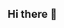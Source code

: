 ## Hi there 👋

<!--
**Maria-Myllene/Maria-Myllene** is a ✨ _special_ ✨ repository because its `README.md` (this file) appears on your GitHub profile.

Oi galera! :) Hehe
Here are some ideas to get you started:

- 🔭 I’m currently working on ...
- 🌱 I’m currently learning ...
- 👯 I’m looking to collaborate on ...
- 🤔 I’m looking for help with ...
- 💬 Ask me about ...
- 📫 How to reach me: ...
- 😄 Pronouns: ...
- ⚡ Fun fact: ...
-->
